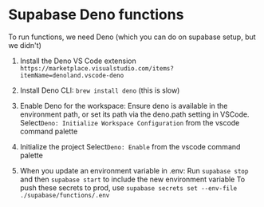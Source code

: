 # Supabase Deno functions

To run functions, we need Deno (which you can do on supabase setup, but we didn't)

1. Install the Deno VS Code extension
   `https://marketplace.visualstudio.com/items?itemName=denoland.vscode-deno`

2. Install Deno CLI:
   `brew install deno` (this is slow)

3. Enable Deno for the workspace:
   Ensure deno is available in the environment path, or set its path via the deno.path setting in VSCode.
   Select`Deno: Initialize Workspace Configuration` from the vscode command palette

4. Initialize the project
   Select`Deno: Enable` from the vscode command palette

5. When you update an environment variable in .env:
   Run `supabase stop` and then `supabase start` to include the new environment variable
   To push these secrets to prod, use `supabase secrets set --env-file ./supabase/functions/.env`
